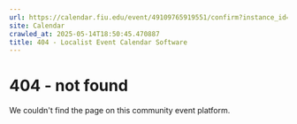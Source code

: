 ```yaml
---
url: https://calendar.fiu.edu/event/49109765919551/confirm?instance_id=49109765948242&return=https%3A%2F%2Fcalendar.fiu.edu%2Fcalendar%3Fevent_types%255B%255D%3D121721
site: Calendar
crawled_at: 2025-05-14T18:50:45.470887
title: 404 - Localist Event Calendar Software
---
```


# 404 - not found
We couldn't find the page on this community event platform.
